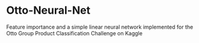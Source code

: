 # Otto-Neural-Net
Feature importance and a simple linear neural network implemented for the Otto Group Product Classification Challenge on Kaggle
